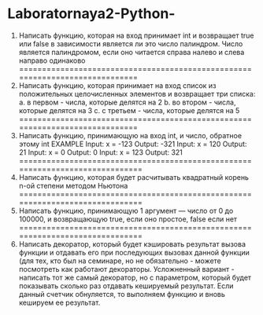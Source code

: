 # Laboratornaya2-Python-
1. Написать функцию, которая на вход принимает int и возвращает true или false
в зависимости является ли это число палиндром. Число является
палиндромом, если оно читается справа налево и слева направо одинаково
=============================================================================
2. Написать функцию, которая принимает на вход список из положительных
целочисленных элементов и возвращает три списка:
a. в первом - числа, которые делятся на 2
b. во втором - числа, которые делятся на 3
c. с третьем - числа, которые делятся на 5
=============================================================================
3. Написать функцию, принимающую на вход int, и число, обратное этому int
EXAMPLE
Input: x = -123
Output: -321
Input: x = 120
Output: 21
Input: x = 0
Output: 0
Input: x = 123
Output: 321
==============================================================================
4. Написать функцию, которая будет расчитывать квадратный корень n-ой
степени методом Ньютона
==============================================================================
5. Написать функцию, принимающую 1 аргумент — число от 0 до 100000, и
возвращающую true, если оно простое, false если нет
==============================================================================
7. Написать декоратор, который будет кэшировать результат вызова функции и
отдавать его при последующих вызовах данной функции (для тех, кто был на
семинаре, но не обязательно - можете посмотреть как работают декораторы.
Усложненный вариант - написать тот же самый декоратор, но с параметром,
который будет показывать сколько раз отдавать кешируемый результат. Если
данный счетчик обнуляется, то выполняем функцию и вновь кешируем ее
результат.

